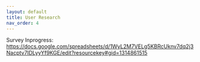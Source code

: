```yaml
---
layout: default
title: User Research
nav_order: 4
---
```


Survey Inprogress: https://docs.google.com/spreadsheets/d/1WyL2M7VELg5KBRcUknv7dq2j3Nacptv7IDLyyYf9KGE/edit?resourcekey#gid=1314861515